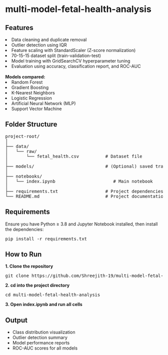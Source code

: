 # multi-model-fetal-health-analysis
## Features
<p><li>Data cleaning and duplicate removal

<li>Outlier detection using IQR

<li>Feature scaling with StandardScaler (Z-score normalization)

<li>70-15-15 dataset split (train-validation-test)

<li>Model training with GridSearchCV hyperparameter tuning

<li>Evaluation using accuracy, classification report, and ROC-AUC
<br></br>
<b>Models compared:</b>

<li>Random Forest

<li>Gradient Boosting

<li>K-Nearest Neighbors

<li>Logistic Regression

<li>Artificial Neural Network (MLP)

<li>Support Vector Machine</p>

## Folder Structure
<pre>project-root/
│
├── data/
│   └── raw/
│       └── fetal_health.csv          # Dataset file
│
├── models/                           # (Optional) saved trained models
│
├── notebooks/
│   └── index.ipynb                      # Main notebook
│
├── requirements.txt                  # Project dependencies
└── README.md                         # Project documentation
</pre>

## Requirements
Ensure you have Python ≥ 3.8 and Jupyter Notebook installed, then install the dependencies:
<pre>
pip install -r requirements.txt
</pre>
## How to Run
<b> 1. Clone the repository</b>
<pre>git clone https://github.com/Shreejith-19/multi-model-fetal-health-analysis.git
</pre>
<b> 2. cd into the project directory</b>
<pre>cd multi-model-fetal-health-analysis
</pre>
<b>3. Open index.ipynb and run all cells</b>

## Output
<ul>
<li>Class distribution visualization</li>
<li>Outlier detection summary</li>
<li>Model performance reports</li>
<li>ROC-AUC scores for all models</li>
</ul>



